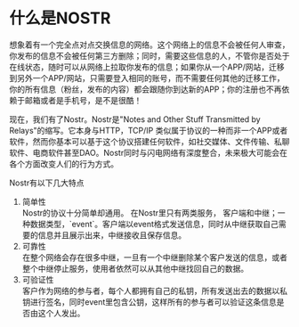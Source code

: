 # 什么是NOSTR

想象着有一个完全点对点交换信息的网络。这个网络上的信息不会被任何人审查，你发布的信息不会被任何第三方删除；同时，需要这些信息的人，不管你是否处于在线状态，随时可以从网络上拉取你发布的信息；如果你从一个APP/网站，迁移到另外一个APP/网站，只需要登入相同的账号，而不需要任何其他的迁移工作，你的所有信息（粉丝，发布的内容）都会跟随你到达新的APP；你的注册也不再依赖于邮箱或者是手机号，是不是很酷！

现在，我们有了Nostr。Nostr是"Notes and Other Stuff Transmitted by Relays"的缩写。它本身与HTTP，TCP/IP 类似属于协议的一种而非一个APP或者软件，然而你基本可以基于这个协议搭建任何软件，如社交媒体、文件传输、私聊软件、电商软件甚至DAO。Nostr同时与闪电网络有深度整合，未来极大可能会在各个方面改变人们的行为方式。

Nostr有以下几大特点

1. 简单性\
   Nostr的协议十分简单却通用。 在Nostr里只有两类服务， 客户端和中继；一种数据类型，\`event\`。客户端以event格式发送信息，同时从中继获取自己需要的信息并且展示出来，中继接收且保存信息。
2. 可靠性\
   在整个网络会存在很多中继，一旦有一个中继删除某个客户发送的信息，或者整个中继停止服务，使用者依然可以从其他中继找回自己的数据。
3. 可验证性\
   客户作为网络的参与者，每个人都拥有自己的私钥，所有发送出去的数据以私钥进行签名，同时event里包含公钥，这样所有的参与者可以验证这条信息是否由这个人发出。&#x20;
